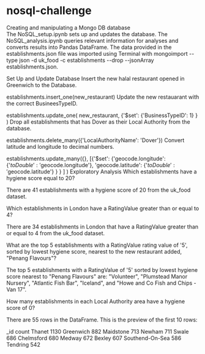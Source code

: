 # nosql-challenge
Creating and manipulating a Mongo DB database <br />
The NoSQL_setup.ipynb sets up and updates the database. The NoSQL_analysis.ipynb queries relevant information for analyses and converts results into Pandas DataFrame. The data provided in the establishments.json file was imported using Terminal with mongoimport --type json -d uk_food -c establishments --drop --jsonArray establishments.json.

Set Up and Update Database
Insert the new halal restaurant opened in Greenwich to the Database.

establishments.insert_one(new_restaurant)
Update the new restauarant with the correct BusineesTypeID.

establishments.update_one(
    new_restaurant, 
    {'$set': 
        {'BusinessTypeID': 1}
    }
)
Drop all establishments that has Dover as their Local Authority from the database.

establishments.delete_many({'LocalAuthorityName': 'Dover'})
Convert latitude and longitude to decimal numbers.

establishments.update_many({}, [{'$set': {'geocode.longitude': {'$toDouble': '$geocode.longitude'}, 
                                           'geocode.latitude': {'$toDouble': '$geocode.latitude'}
                                          }
                                 }
                                ]
                           )
Exploratory Analysis
Which establishments have a hygiene score equal to 20?

There are 41 establishments with a hygiene score of 20 from the uk_food dataset.

Which establishments in London have a RatingValue greater than or equal to 4?

There are 34 establishments in London that have a RatingValue greater than or equal to 4 from the uk_food dataset.

What are the top 5 establishments with a RatingValue rating value of '5', sorted by lowest hygiene score, nearest to the new restaurant added, "Penang Flavours"?

The top 5 establishments with a RatingValue of '5' sorted by lowest hygiene score nearest to "Penang Flavours" are: "Volunteer", "Plumstead Manor Nursery", "Atlantic Fish Bar", "Iceland", and "Howe and Co Fish and Chips - Van 17".

How many establishments in each Local Authority area have a hygiene score of 0?

There are 55 rows in the DataFrame. This is the preview of the first 10 rows:

_id	count
Thanet	1130
Greenwich	882
Maidstone	713
Newham	711
Swale	686
Chelmsford	680
Medway	672
Bexley	607
Southend-On-Sea	586
Tendring	542
